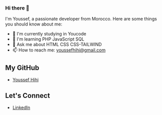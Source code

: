 ### Hi there 👋
I'm Youssef, a passionate developer from  Morocco. Here are some things you should know about me:

- 🚀 I'm currently studying in Youcode
- 🌱 I'm learning PHP JavaScript SQL 
- 💬 Ask me about HTML CSS CSS-TAILWIND
- 📫 How to reach me: youssefhihi@gmail.com

## My GitHub

- [Youssef Hihi](https://github.com/youssefhihi)


## Let's Connect

- [LinkedIn](https://www.linkedin.com/in/youssef-hihi-566b5b2a4)
